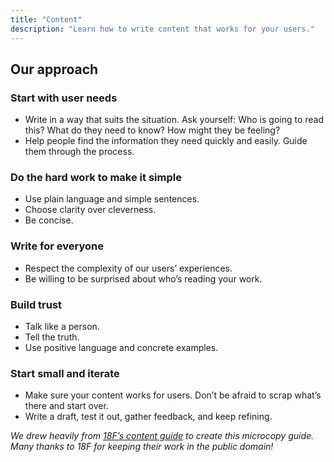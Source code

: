 ```yaml
---
title: "Content"
description: "Learn how to write content that works for your users."
---
```

## Our approach

### Start with user needs
* Write in a way that suits the situation. Ask yourself: Who is going to read this? What do they need to know? How might they be feeling?
* Help people find the information they need quickly and easily. Guide them through the process.


### Do the hard work to make it simple
* Use plain language and simple sentences.
* Choose clarity over cleverness.
* Be concise.


### Write for everyone
* Respect the complexity of our users’ experiences.
* Be willing to be surprised about who’s reading your work.


### Build trust
* Talk like a person.
* Tell the truth.
* Use positive language and concrete examples.

### Start small and iterate
* Make sure your content works for users. Don’t be afraid to scrap what’s there and start over.
* Write a draft, test it out, gather feedback, and keep refining.

_We drew heavily from [18F’s content guide](https://content-guide.18f.gov/) to create this microcopy guide. Many thanks to 18F for keeping their work in the public domain!_